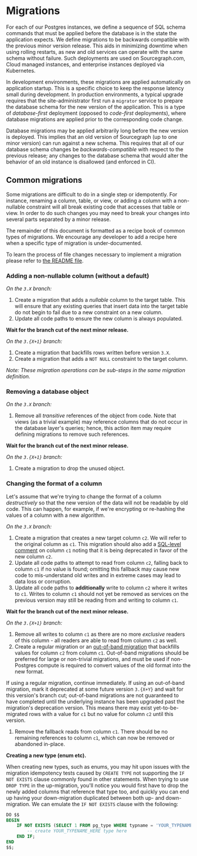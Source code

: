 # Migrations

For each of our Postgres instances, we define a sequence of SQL schema commands that must be applied before the database is in the state the application expects. We define migrations to be backwards compatible with the previous minor version release. This aids in minimizing downtime when using rolling restarts, as new and old services can operate with the same schema without failure. Such deployments are used on Sourcegraph.com, Cloud managed instances, and enterprise instances deployed via Kubernetes.

In development environments, these migrations are applied automatically on application startup. This is a specific choice to keep the response latency small during development. In production environments, a typical upgrade requires that the site-administrator first run a `migrator` service to prepare the database schema for the new version of the application. This is a type of _database-first_ deployment (opposed to _code-first_ deployments), where database migrations are applied prior to the corresponding code change.

Database migrations may be applied arbitrarily long before the new version is deployed. This implies that an old version of Sourcegraph (up to one minor version) can run against a new schema. This requires that all of our database schema changes be *backwards-compatible* with respect to the previous release; any changes to the database schema that would alter the behavior of an old instance is disallowed (and enforced in CI).

## Common migrations

Some migrations are difficult to do in a single step or idempotently. For instance, renaming a column, table, or view, or adding a column with a non-nullable constraint will all break existing code that accesses that table or view. In order to do such changes you may need to break your changes into several parts separated by a minor release.

The remainder of this document is formatted as a recipe book of common types of migrations. We encourage any developer to add a recipe here when a specific type of migration is under-documented.

To learn the process of file changes necessary to implement a migration please refer to [the README file](https://sourcegraph.com/github.com/sourcegraph/sourcegraph@main/-/blob/migrations/README.md).

### Adding a non-nullable column (without a default)

_On the `3.X` branch:_

1. Create a migration that adds a _nullable_ column to the target table. This will ensure that any existing queries that insert data into the target table do not begin to fail due to a new constraint on a new column.
1. Update all code paths to ensure the new column is always populated.

**Wait for the branch cut of the next minor release.**

_On the `3.{X+1}` branch:_

1. Create a migration that backfills rows written before version `3.X`.
1. Create a migration that adds a `NOT NULL` constraint to the target column.

_Note: These migration operations can be sub-steps in the same migration definition._

### Removing a database object

_On the `3.X` branch:_

1. Remove all _transitive_ references of the object from code. Note that views (as a trivial example) may reference columns that do not occur in the database layer's queries; hence, this action item may require defining migrations to remove such references.

**Wait for the branch cut of the next minor release.**

_On the `3.{X+1}` branch:_

1. Create a migration to drop the unused object.

### Changing the format of a column

Let's assume that we're trying to change the format of a column _destructively_ so that the new version of the data will not be readable by old code. This can happen, for example, if we're encrypting or re-hashing the values of a column with a new algorithm.

_On the `3.X` branch:_

1. Create a migration that creates a new target column `c2`. We will refer to the original column as `c1`. This migration should also add a [SQL-level comment](https://www.postgresql.org/docs/12/sql-comment.html) on column `c1` noting that it is being deprecated in favor of the new column `c2`.
1. Update all code paths to attempt to read from column `c2`, falling back to column `c1` if no value is found; omitting this fallback may cause new code to mis-understand old writes and in extreme cases may lead to data loss or corruption.
1. Update all code paths to **additionally** write to column `c2` where it writes to `c1`. Writes to column `c1` should not yet be removed as services on the previous version may still be reading from and writing to column `c1`.

**Wait for the branch cut of the next minor release.**

_On the `3.{X+1}` branch:_

1. Remove all writes to column `c1` as there are no more _exclusive_ readers of this column - all readers are able to read from column `c2` as well.
1. Create a regular migration or an [out-of-band migration](../oobmigrations.md) that backfills values for column `c2` from column `c1`. Out-of-band migrations should be preferred for large or non-trivial migrations, and must be used if non-Postgres compute is required to convert values of the old format into the new format.

If using a regular migration, continue immediately. If using an out-of-band migration, mark it deprecated at some future version `3.{X+Y}` and wait for this version's branch cut; out-of-band migrations are not guaranteed to have completed until the underlying instance has been upgraded past the migration's deprecation version. This means there may exist yet-to-be-migrated rows with a value for `c1` but no value for column `c2` until this version.

1. Remove the fallback reads from column `c1`. There should be no remaining references to column `c1`, which can now be removed or abandoned in-place.

**Creating a new type (enum etc).**

When creating new types, such as enums, you may hit upon issues with the migration idempotency tests caused by `CREATE TYPE` not supporting the `IF NOT EXISTS` clause commonly found in other statements. When trying to use `DROP TYPE` in the up-migration, you'll notice you would first have to drop the newly added columns that reference that type too, and quickly you can end up having your down-migration duplicated between both up- and down-migration. We can emulate the `IF NOT EXISTS` clause with the following:

```sql
DO $$
BEGIN
    IF NOT EXISTS (SELECT 1 FROM pg_type WHERE typname = 'YOUR_TYPENAME_HERE') THEN
        -- create YOUR_TYPENAME_HERE type here
    END IF;
END
$$;
```
